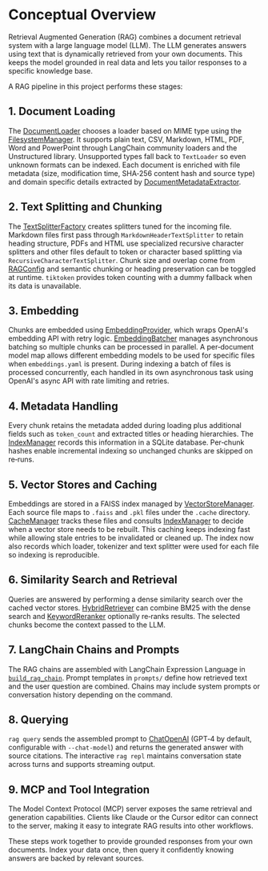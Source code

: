 # Conceptual Overview

Retrieval Augmented Generation (RAG) combines a document retrieval system with a large language model (LLM). The LLM generates answers using text that is dynamically retrieved from your own documents. This keeps the model grounded in real data and lets you tailor responses to a specific knowledge base.

A RAG pipeline in this project performs these stages:

## 1. Document Loading
The [DocumentLoader](https://github.com/emerose/rag/blob/main/src/rag/data/document_loader.py) chooses a loader based on MIME type using the [FilesystemManager](https://github.com/emerose/rag/blob/main/src/rag/storage/filesystem.py). It supports plain text, CSV, Markdown, HTML, PDF, Word and PowerPoint through LangChain community loaders and the Unstructured library. Unsupported types fall back to ``TextLoader`` so even unknown formats can be indexed. Each document is enriched with file metadata (size, modification time, SHA‑256 content hash and source type) and domain specific details extracted by [DocumentMetadataExtractor](https://github.com/emerose/rag/blob/main/src/rag/data/metadata_extractor.py).

## 2. Text Splitting and Chunking
The [TextSplitterFactory](https://github.com/emerose/rag/blob/main/src/rag/data/text_splitter.py) creates splitters tuned for the incoming file. Markdown files first pass through ``MarkdownHeaderTextSplitter`` to retain heading structure, PDFs and HTML use specialized recursive character splitters and other files default to token or character based splitting via ``RecursiveCharacterTextSplitter``. Chunk size and overlap come from [RAGConfig](https://emerose.github.io/rag/api_python.html#rag.config.RAGConfig) and semantic chunking or heading preservation can be toggled at runtime. ``tiktoken`` provides token counting with a dummy fallback when its data is unavailable.

## 3. Embedding
Chunks are embedded using [EmbeddingProvider](https://github.com/emerose/rag/blob/main/src/rag/embeddings/embedding_provider.py), which wraps OpenAI's embedding API with retry logic. [EmbeddingBatcher](https://github.com/emerose/rag/blob/main/src/rag/embeddings/batching.py) manages asynchronous batching so multiple chunks can be processed in parallel. A per‑document model map allows different embedding models to be used for specific files when ``embeddings.yaml`` is present.
During indexing a batch of files is processed concurrently, each handled in its
own asynchronous task using OpenAI's async API with rate limiting and retries.

## 4. Metadata Handling
Every chunk retains the metadata added during loading plus additional fields such as ``token_count`` and extracted titles or heading hierarchies. The [IndexManager](https://github.com/emerose/rag/blob/main/src/rag/storage/index_manager.py) records this information in a SQLite database. Per‑chunk hashes enable incremental indexing so unchanged chunks are skipped on re‑runs.

## 5. Vector Stores and Caching
Embeddings are stored in a FAISS index managed by [VectorStoreManager](https://github.com/emerose/rag/blob/main/src/rag/storage/vectorstore.py). Each source file maps to ``.faiss`` and ``.pkl`` files under the ``.cache`` directory. [CacheManager](https://github.com/emerose/rag/blob/main/src/rag/storage/cache_manager.py) tracks these files and consults [IndexManager](https://github.com/emerose/rag/blob/main/src/rag/storage/index_manager.py) to decide when a vector store needs to be rebuilt. This caching keeps indexing fast while allowing stale entries to be invalidated or cleaned up.
The index now also records which loader, tokenizer and text splitter were used for each file so indexing is reproducible.

## 6. Similarity Search and Retrieval
Queries are answered by performing a dense similarity search over the cached vector stores. [HybridRetriever](https://github.com/emerose/rag/blob/main/src/rag/retrieval/hybrid_retriever.py) can combine BM25 with the dense search and [KeywordReranker](https://github.com/emerose/rag/blob/main/src/rag/retrieval/reranker.py) optionally re‑ranks results. The selected chunks become the context passed to the LLM.

## 7. LangChain Chains and Prompts
The RAG chains are assembled with LangChain Expression Language in [``build_rag_chain``](https://github.com/emerose/rag/blob/main/src/rag/chains/rag_chain.py). Prompt templates in ``prompts/`` define how retrieved text and the user question are combined. Chains may include system prompts or conversation history depending on the command.

## 8. Querying
``rag query`` sends the assembled prompt to [ChatOpenAI](https://python.langchain.com/docs/integrations/chat/openai) (GPT‑4 by default, configurable with ``--chat-model``) and returns the generated answer with source citations. The interactive ``rag repl`` maintains conversation state across turns and supports streaming output.

## 9. MCP and Tool Integration
The Model Context Protocol (MCP) server exposes the same retrieval and generation capabilities. Clients like Claude or the Cursor editor can connect to the server, making it easy to integrate RAG results into other workflows.

These steps work together to provide grounded responses from your own documents. Index your data once, then query it confidently knowing answers are backed by relevant sources.
